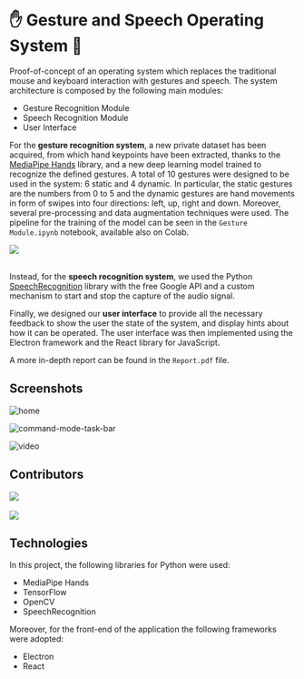 # ✋ Gesture and Speech Operating System 💬

Proof-of-concept of an operating system which replaces the traditional mouse and keyboard interaction with gestures and speech. The system architecture is composed by the following main modules:
- Gesture Recognition Module
- Speech Recognition Module
- User Interface

For the **gesture recognition system**, a new private dataset has been acquired, from which hand keypoints have been extracted, thanks to the [MediaPipe Hands](https://google.github.io/mediapipe/solutions/hands) library, and a new deep learning model trained to recognize the defined gestures. A total of 10 gestures were designed to be used in the system: 6 static and 4 dynamic. In particular, the static gestures are the numbers from 0 to 5 and the  dynamic gestures are hand movements in form of swipes into four directions: left, up, right and down. Moreover, several pre-processing and data augmentation techniques were used. The pipeline for the training of the model can be seen in the `Gesture Module.ipynb` notebook, available also on Colab.

<a href="https://colab.research.google.com/drive/1zJMIoXUv-KB7ILMd-cby1UkAZFbk-VgO?usp=sharing">
  <img src="https://img.shields.io/badge/Colab-Open%20Notebook-green?style=for-the-badge&logo=googlecolab&color=blue">
</a>
<br /><br />

Instead, for the **speech recognition system**, we used the Python [SpeechRecognition](https://github.com/Uberi/speech_recognition) library with the free Google API and a custom mechanism to start and stop the capture of the audio signal.

Finally, we designed our **user interface** to provide all the necessary feedback to show the user the state of the system, and display hints about how it can be operated. The user interface was then implemented using the Electron framework and the React library for JavaScript.

A more in-depth report can be found in the `Report.pdf` file.

## Screenshots

![home](https://user-images.githubusercontent.com/58000595/217607769-cee246f0-dc3f-48c5-94cf-3d5cab2f5409.png)

![command-mode-task-bar](https://user-images.githubusercontent.com/58000595/217606860-95d05ffe-6143-41f0-b788-5826f8546ebb.png)

![video](https://user-images.githubusercontent.com/58000595/217608531-15862766-e787-4a37-9542-98f75f6ab03c.png)

## Contributors

<a href="https://github.com/dotmat3" target="_blank">
  <img src="https://img.shields.io/badge/Profile-Matteo%20Orsini-green?style=for-the-badge&logo=github&labelColor=blue&color=white">
</a>
<br /><br />
<a href="https://github.com/SkyLionx" target="_blank">
  <img src="https://img.shields.io/badge/Profile-Fabrizio%20Rossi-green?style=for-the-badge&logo=github&labelColor=blue&color=white">
</a>

## Technologies

In this project, the following libraries for Python were used:
- MediaPipe Hands
- TensorFlow
- OpenCV
- SpeechRecognition

Moreover, for the front-end of the application the following frameworks were adopted:
- Electron
- React

